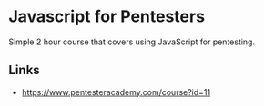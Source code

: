 #  Javascript for Pentesters

Simple 2 hour course that covers using JavaScript for pentesting.

## Links

- https://www.pentesteracademy.com/course?id=11

